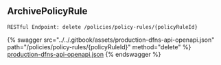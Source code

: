 
## ArchivePolicyRule
`RESTful Endpoint: delete /policies/policy-rules/{policyRuleId}`




{% swagger src="../../.gitbook/assets/production-dfns-api-openapi.json" path="/policies/policy-rules/{policyRuleId}" method="delete" %}
[production-dfns-api-openapi.json](../../.gitbook/assets/production-dfns-api-openapi.json)
{% endswagger %}
